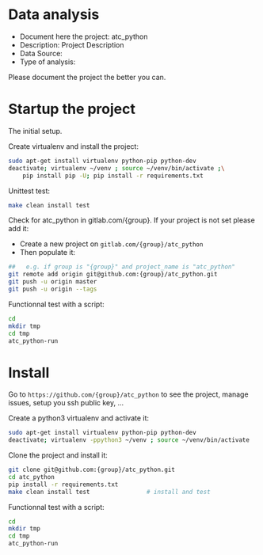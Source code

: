 # Data analysis
- Document here the project: atc_python
- Description: Project Description
- Data Source:
- Type of analysis:

Please document the project the better you can.

# Startup the project

The initial setup.

Create virtualenv and install the project:
```bash
sudo apt-get install virtualenv python-pip python-dev
deactivate; virtualenv ~/venv ; source ~/venv/bin/activate ;\
    pip install pip -U; pip install -r requirements.txt
```

Unittest test:
```bash
make clean install test
```

Check for atc_python in gitlab.com/{group}.
If your project is not set please add it:

- Create a new project on `gitlab.com/{group}/atc_python`
- Then populate it:

```bash
##   e.g. if group is "{group}" and project_name is "atc_python"
git remote add origin git@github.com:{group}/atc_python.git
git push -u origin master
git push -u origin --tags
```

Functionnal test with a script:

```bash
cd
mkdir tmp
cd tmp
atc_python-run
```

# Install

Go to `https://github.com/{group}/atc_python` to see the project, manage issues,
setup you ssh public key, ...

Create a python3 virtualenv and activate it:

```bash
sudo apt-get install virtualenv python-pip python-dev
deactivate; virtualenv -ppython3 ~/venv ; source ~/venv/bin/activate
```

Clone the project and install it:

```bash
git clone git@github.com:{group}/atc_python.git
cd atc_python
pip install -r requirements.txt
make clean install test                # install and test
```
Functionnal test with a script:

```bash
cd
mkdir tmp
cd tmp
atc_python-run
```
